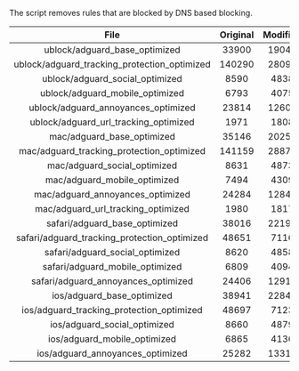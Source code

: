 The script removes rules that are blocked by DNS based blocking.


| File | Original | Modified |
|:----:|:-----:|:-----:|
| ublock/adguard_base_optimized | 33900 | 19042 |
| ublock/adguard_tracking_protection_optimized | 140290 | 28090 |
| ublock/adguard_social_optimized | 8590 | 4838 |
| ublock/adguard_mobile_optimized | 6793 | 4075 |
| ublock/adguard_annoyances_optimized | 23814 | 12605 |
| ublock/adguard_url_tracking_optimized | 1971 | 1808 |
| mac/adguard_base_optimized | 35146 | 20254 |
| mac/adguard_tracking_protection_optimized | 141159 | 28879 |
| mac/adguard_social_optimized | 8631 | 4873 |
| mac/adguard_mobile_optimized | 7494 | 4309 |
| mac/adguard_annoyances_optimized | 24284 | 12847 |
| mac/adguard_url_tracking_optimized | 1980 | 1817 |
| safari/adguard_base_optimized | 38016 | 22193 |
| safari/adguard_tracking_protection_optimized | 48651 | 7116 |
| safari/adguard_social_optimized | 8620 | 4858 |
| safari/adguard_mobile_optimized | 6809 | 4094 |
| safari/adguard_annoyances_optimized | 24406 | 12917 |
| ios/adguard_base_optimized | 38941 | 22843 |
| ios/adguard_tracking_protection_optimized | 48697 | 7123 |
| ios/adguard_social_optimized | 8660 | 4879 |
| ios/adguard_mobile_optimized | 6865 | 4136 |
| ios/adguard_annoyances_optimized | 25282 | 13319 |
